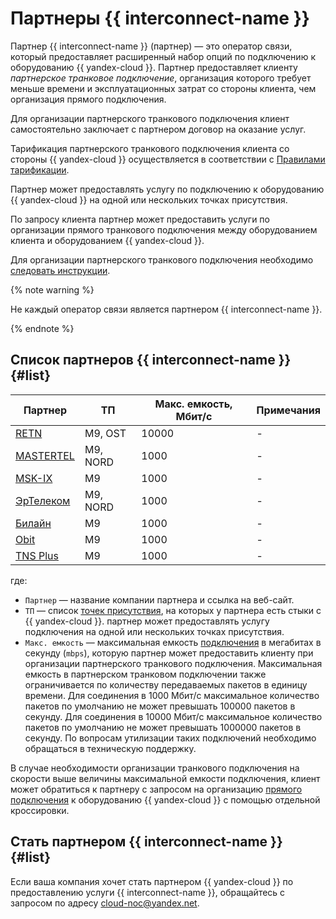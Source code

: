 # Партнеры {{ interconnect-name }}

Партнер {{ interconnect-name }} (партнер) — это оператор связи, который предоставляет расширенный набор опций по подключению к оборудованию {{ yandex-cloud }}. Партнер предоставляет клиенту _партнерское транковое подключение_, организация которого требует меньше времени и эксплуатационных затрат со стороны клиента, чем организация прямого подключения.

Для организации партнерского транкового подключения клиент самостоятельно заключает с партнером договор на оказание услуг.

Тарификация партнерского транкового подключения клиента со стороны {{ yandex-cloud }} осуществляется в соответствии с [Правилами тарификации](../pricing.md).

Партнер может предоставлять услугу по подключению к оборудованию {{ yandex-cloud }} на одной или нескольких точках присутствия.

По запросу клиента партнер может предоставить услуги по организации прямого транкового подключения между оборудованием клиента и оборудованием {{ yandex-cloud }}.

Для организации партнерского транкового подключения необходимо [следовать инструкции](../tutorials/partner-trunk-priv-add.md).

{% note warning %}

Не каждый оператор связи является партнером {{ interconnect-name }}.

{% endnote %}

## Список партнеров {{ interconnect-name }} {#list}

Партнер | ТП | Макс. емкость, Мбит/с | Примечания
--- | --- | --- | ---
[RETN](https://retn.net/) | M9, OST | 10000 | - |
[MASTERTEL](https://mastertel.ru/yacloud/) |  M9, NORD | 1000 | - |
[MSK-IX](https://www.msk-ix.ru/) | M9 | 1000 | - |
[ЭрТелеком](https://ertelecom.ru/) | M9, NORD | 1000 | - |
[Билайн](https://beeline.ru) | M9 | 1000 | - |
[Obit](https://www.obit.ru/company/channels/) | M9 | 1000 | - |
[TNS Plus](https://tnsplus.kz/) | M9 | 1000 | - |

где:

* `Партнер` — название компании партнера и ссылка на веб-сайт.
* `ТП` — список [точек присутствия](./pops.md), на которых у партнера есть стыки с {{ yandex-cloud }}. партнер может предоставлять услугу подключения на одной или нескольких точках присутствия.
* `Макс. емкость` — максимальная емкость [подключения](../pricing.md) в мегабитах в секунду (`mbps`), которую партнер может предоставить клиенту при организации партнерского транкового подключения. Максимальная емкость в партнерском транковом подключении также ограничивается по количеству передаваемых пакетов в единицу времени. Для соединения в 1000 Мбит/с максимальное количество пакетов по умолчанию не может превышать 100000 пакетов в секунду. Для соединения в 10000 Мбит/c максимальное количество пакетов по умолчанию не может превышать 1000000 пакетов в секунду. По вопросам утилизации таких подключений необходимо обращаться в техническую поддержку.   

В случае необходимости организации транкового подключения на скорости выше величины максимальной емкости подключения, клиент может обратиться к партнеру с запросом на организацию [прямого подключения](./trunk.md#sp-link) к оборудованию {{ yandex-cloud }} с помощью отдельной кроссировки.



## Стать партнером {{ interconnect-name }} {#list}

Если ваша компания хочет стать партнером {{ yandex-cloud }} по предоставлению услуги {{ interconnect-name }}, обращайтесь с запросом по адресу <cloud-noc@yandex.net>.
